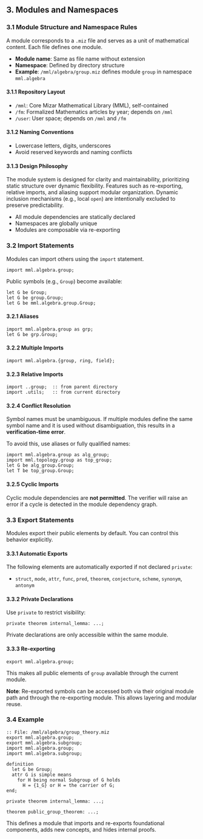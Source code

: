 ## 3. Modules and Namespaces

### 3.1 Module Structure and Namespace Rules

A module corresponds to a `.miz` file and serves as a unit of mathematical content. Each file defines one module.

* **Module name**: Same as file name without extension
* **Namespace**: Defined by directory structure
* **Example**: `/mml/algebra/group.miz` defines module `group` in namespace `mml.algebra`

#### 3.1.1 Repository Layout

* `/mml`: Core Mizar Mathematical Library (MML), self-contained
* `/fm`: Formalized Mathematics articles by year; depends on `/mml`
* `/user`: User space; depends on `/mml` and `/fm`

#### 3.1.2 Naming Conventions

* Lowercase letters, digits, underscores
* Avoid reserved keywords and naming conflicts

#### 3.1.3 Design Philosophy

The module system is designed for clarity and maintainability, prioritizing static structure over dynamic flexibility. Features such as re-exporting, relative imports, and aliasing support modular organization. Dynamic inclusion mechanisms (e.g., local `open`) are intentionally excluded to preserve predictability.

* All module dependencies are statically declared
* Namespaces are globally unique
* Modules are composable via re-exporting

### 3.2 Import Statements

Modules can import others using the `import` statement.

```mizar
import mml.algebra.group;
```

Public symbols (e.g., `Group`) become available:

```mizar
let G be Group;
let G be group.Group;
let G be mml.algebra.group.Group;
```

#### 3.2.1 Aliases

```mizar
import mml.algebra.group as grp;
let G be grp.Group;
```

#### 3.2.2 Multiple Imports

```mizar
import mml.algebra.{group, ring, field};
```

#### 3.2.3 Relative Imports

```mizar
import ..group;  :: from parent directory
import .utils;   :: from current directory
```

#### 3.2.4 Conflict Resolution

Symbol names must be unambiguous. If multiple modules define the same symbol name and it is used without disambiguation, this results in a **verification-time error**.

To avoid this, use aliases or fully qualified names:

```mizar
import mml.algebra.group as alg_group;
import mml.topology.group as top_group;
let G be alg_group.Group;
let T be top_group.Group;
```

#### 3.2.5 Cyclic Imports

Cyclic module dependencies are **not permitted**. The verifier will raise an error if a cycle is detected in the module dependency graph.

### 3.3 Export Statements

Modules export their public elements by default. You can control this behavior explicitly.

#### 3.3.1 Automatic Exports

The following elements are automatically exported if not declared `private`:

* `struct`, `mode`, `attr`, `func`, `pred`, `theorem`, `conjecture`, `scheme`, `synonym`, `antonym`

#### 3.3.2 Private Declarations

Use `private` to restrict visibility:

```mizar
private theorem internal_lemma: ...;
```

Private declarations are only accessible within the same module.

#### 3.3.3 Re-exporting

```mizar
export mml.algebra.group;
```

This makes all public elements of `group` available through the current module.

**Note**: Re-exported symbols can be accessed both via their original module path and through the re-exporting module. This allows layering and modular reuse.

### 3.4 Example

```mizar
:: File: /mml/algebra/group_theory.miz
export mml.algebra.group;
export mml.algebra.subgroup;
import mml.algebra.group;
import mml.algebra.subgroup;

definition
  let G be Group;
  attr G is simple means
    for H being normal Subgroup of G holds
      H = {1_G} or H = the carrier of G;
end;

private theorem internal_lemma: ...;

theorem public_group_theorem: ...;
```

This defines a module that imports and re-exports foundational components, adds new concepts, and hides internal proofs.
